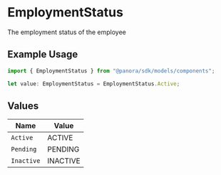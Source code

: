 # EmploymentStatus

The employment status of the employee

## Example Usage

```typescript
import { EmploymentStatus } from "@panora/sdk/models/components";

let value: EmploymentStatus = EmploymentStatus.Active;
```

## Values

| Name       | Value      |
| ---------- | ---------- |
| `Active`   | ACTIVE     |
| `Pending`  | PENDING    |
| `Inactive` | INACTIVE   |